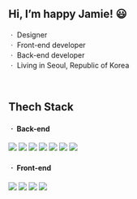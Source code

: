 <h2>Hi, I’m happy Jamie! 😃</h2>
<p>
  ㆍ Designer
  <br>
  ㆍ Front-end developer
  <br>
  ㆍ Back-end developer
  <br>
  ㆍ Living in Seoul, Republic of Korea
</p>

<br>

<h2>Thech Stack</h2>
<h4>ㆍ Back-end</h4>
<p>
  <img src="https://img.shields.io/badge/-Nest.js-339933?logo=Nest.js&logoColor=fff"/>
  <img src="https://img.shields.io/badge/-Node.js-339933?logo=Node.js&logoColor=fff"/>
  <img src="https://img.shields.io/badge/-Express.js-000?logo=Express&logoColor=fff"/>
  <img src="https://img.shields.io/badge/-TypeScript-F7DF1E?logo=TypeScript&logoColor=fff"/>
  <img src="https://img.shields.io/badge/-Nginx-009639?logo=NGINX&logoColor=fff"/>
  <img src="https://img.shields.io/badge/-MySQL-4479A1?logo=MySQL&logoColor=fff"/>
  <img src="https://img.shields.io/badge/-AWS-232F3E?logo=Amazon AWS&logoColor=fff"/>
</p>
<h4>ㆍ Front-end</h4>
<p>
  <img src="https://img.shields.io/badge/-React.js-61DAFB?logo=React&logoColor=fff"/>
  <img src="https://img.shields.io/badge/-JavaScript-F7DF1E?logo=JavaScript&logoColor=fff"/>
  <img src="https://img.shields.io/badge/-HTML5-E34F26?logo=HTML5&logoColor=fff"/>
  <img src="https://img.shields.io/badge/-CSS3-1572B6?logo=CSS3&logoColor=fff"/>
</p>
